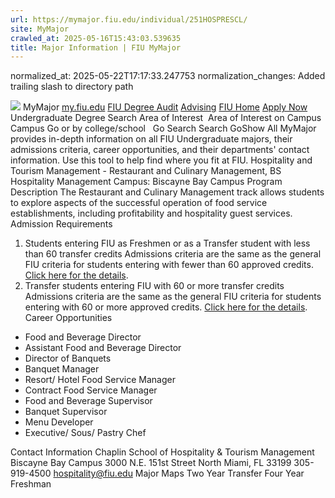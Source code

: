 ```yaml
---
url: https://mymajor.fiu.edu/individual/251HOSPRESCL/
site: MyMajor
crawled_at: 2025-05-16T15:43:03.539635
title: Major Information | FIU MyMajor
---
```

normalized_at: 2025-05-22T17:17:33.247753
normalization_changes: Added trailing slash to directory path

![](https://mymajor.fiu.edu/assets/logo-T4VPR2BI.png)
MyMajor
[my.fiu.edu](https://my.fiu.edu/)
[FIU Degree Audit](https://dasa.fiu.edu/all-departments/advising/panther-success-hub/panther-degree-audit/)
[Advising](https://advising.fiu.edu)
[FIU Home](https://www.fiu.edu/)
[Apply Now](https://admissions.fiu.edu/)
Undergraduate Degree Search
Area of Interest
​
Area of Interest
on
Campus
​
Campus
Go
or by college/school
​
​
Go
Search
Search
GoShow All
MyMajor provides in-depth information on all FIU Undergraduate majors, their admissions criteria, career opportunities, and their departments' contact information. Use this tool to help find where you fit at FIU.
Hospitality and Tourism Management - Restaurant and Culinary Management,
BS
Hospitality Management
Campus:
Biscayne Bay Campus
Program Description
The Restaurant and Culinary Management track allows students to explore aspects of the successful operation of food service establishments, including profitability and hospitality guest services.
Admission Requirements
1. Students entering FIU as Freshmen or as a Transfer student with less than 60 transfer credits
Admissions criteria are the same as the general FIU criteria for students entering with fewer than 60 approved credits. [Click here for the details](http://admissions.fiu.edu/apply/freshman/).
2. Transfer students entering FIU with 60 or more transfer credits
Admissions criteria are the same as the general FIU criteria for students entering with 60 or more approved credits. [Click here for the details](http://admissions.fiu.edu/apply/transfer/).
Career Opportunities
  * Food and Beverage Director
  * Assistant Food and Beverage Director
  * Director of Banquets
  * Banquet Manager
  * Resort/ Hotel Food Service Manager
  * Contract Food Service Manager
  * Food and Beverage Supervisor
  * Banquet Supervisor
  * Menu Developer
  * Executive/ Sous/ Pastry Chef


Contact Information
Chaplin School of Hospitality & Tourism Management
Biscayne Bay Campus 3000 N.E. 151st Street North Miami, FL 33199 
305-919-4500
hospitality@fiu.edu
Major Maps
Two Year Transfer
Four Year Freshman

